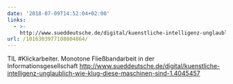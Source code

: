 ```yaml
---
date: '2018-07-09T14:52:04+02:00'
links:
  - >-
    http://www.sueddeutsche.de/digital/kuenstliche-intelligenz-unglaublich-wie-klug-diese-maschinen-sind-1.4045457
url: /1016303977108004864/
---
```

TIL #Klickarbeiter. Monotone Fließbandarbeit in der Informationsgesellschaft http://www.sueddeutsche.de/digital/kuenstliche-intelligenz-unglaublich-wie-klug-diese-maschinen-sind-1.4045457
